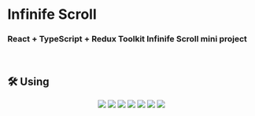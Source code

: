 # Infinife Scroll

### React + TypeScript + Redux Toolkit Infinife Scroll mini project

<br>

## 🛠 Using

<p align='center'>
    <img src="https://img.shields.io/badge/React-^18.2.0-blue?logo=React"/>
    <img src="https://img.shields.io/badge/react_dom-^18.2.0-blueviolet?logo=ReactOS"/>
    <img src="https://img.shields.io/badge/react_router_dom-^6.3.0-critical?logo=React Table"/>
    <img src="https://img.shields.io/badge/TypeScript-^4.7.4-3178C6?logo=TypeScript"/>
    <img src="https://img.shields.io/badge/Redux Toolkit-^1.8.2-764ABC?logo=Redux"/>
    <img src="https://img.shields.io/badge/React Redux-^8.0.2-764ABC?logo=Redux"/>
    <img src="https://img.shields.io/badge/Styled components-^5.3.5-ff69b4?logo=styled-components"/>
</p>

<br>
